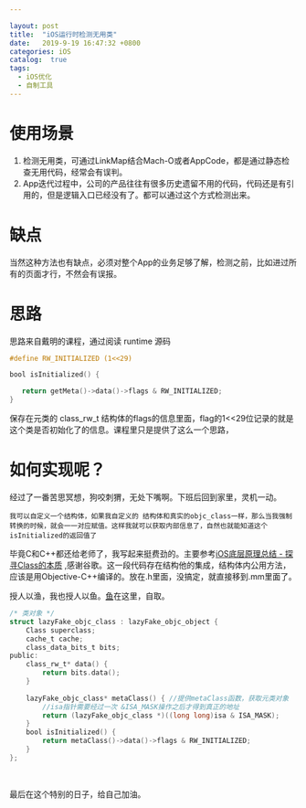 ```yaml
---

layout: post
title:  "iOS运行时检测无用类"
date:   2019-9-19 16:47:32 +0800
categories: iOS
catalog:  true
tags:
  - iOS优化
  - 自制工具
---
```




# 使用场景

1. 检测无用类，可通过LinkMap结合Mach-O或者AppCode，都是通过静态检查无用代码，经常会有误判。
2. App迭代过程中，公司的产品往往有很多历史遗留不用的代码，代码还是有引用的，但是逻辑入口已经没有了。都可以通过这个方式检测出来。

# 缺点

当然这种方法也有缺点，必须对整个App的业务足够了解，检测之前，比如进过所有的页面才行，不然会有误报。

# 思路

思路来自戴明的课程，通过阅读 runtime 源码

~~~objective-c
#define RW_INITIALIZED (1<<29)

bool isInitialized() {

   return getMeta()->data()->flags & RW_INITIALIZED;
}
~~~

保存在元类的 class_rw_t 结构体的flags的信息里面，flag的1<<29位记录的就是这个类是否初始化了的信息。课程里只是提供了这么一个思路，

# 如何实现呢？

经过了一番苦思冥想，狗咬刺猬，无处下嘴啊。下班后回到家里，灵机一动。

`我可以自定义一个结构体，如果我自定义的 结构体和真实的objc_class一样，那么当我强制转换的时候，就会一一对应赋值。这样我就可以获取内部信息了，自然也就能知道这个isInitialized的返回值了`

毕竟C和C++都还给老师了，我写起来挺费劲的。主要参考[iOS底层原理总结 - 探寻Class的本质](https://www.jianshu.com/p/74db5638f34f) ,感谢谷歌。这一段代码存在结构他的集成，结构体内公用方法，应该是用Objective-C++编译的。放在.h里面，没搞定，就直接移到.mm里面了。

授人以渔，我也授人以鱼。[鱼](https://github.com/toolazytoname/FDKit/blob/master/FDKit/Classes/Utility/IsInitial/FDIsInitialDump.mm)在这里，自取。



~~~objective-c
/* 类对象 */
struct lazyFake_objc_class : lazyFake_objc_object {
    Class superclass;
    cache_t cache;
    class_data_bits_t bits;
public:
    class_rw_t* data() {
        return bits.data();
    }
    
    lazyFake_objc_class* metaClass() { //提供metaClass函数，获取元类对象
        //isa指针需要经过一次 &ISA_MASK操作之后才得到真正的地址
        return (lazyFake_objc_class *)((long long)isa & ISA_MASK);
    }
    bool isInitialized() {
        return metaClass()->data()->flags & RW_INITIALIZED;
    }
};
~~~


​	

最后在这个特别的日子，给自己加油。
